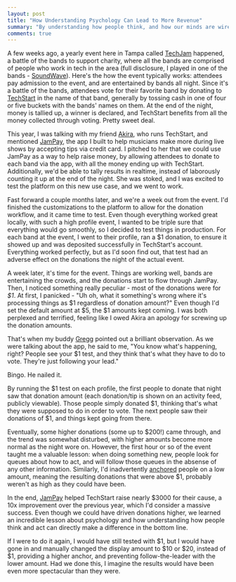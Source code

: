 ```yaml
---
layout: post
title: "How Understanding Psychology Can Lead to More Revenue"
summary: "By understanding how people think, and how our minds are wired to work, it's possible to drive people to do what you want, like paying you more. I experienced this first hand recently by _not_ doing it"
comments: true
---
```


A few weeks ago, a yearly event here in Tampa called [TechJam] happened, a battle of the bands to support charity, where all the bands are comprised of people who work in tech in the area (full disclosure, I played in one of the bands - [SoundWave]). Here's the how the event typically works: attendees pay admission to the event, and are entertained by bands all night. Since it's a battle of the bands, attendees vote for their favorite band by donating to [TechStart] in the name of that band, generally by tossing cash in one of four or five buckets with the bands' names on them. At the end of the night, money is tallied up, a winner is declared, and TechStart benefits from all the money collected through voting. Pretty sweet deal. 

This year, I was talking with my friend [Akira], who runs TechStart, and mentioned [JamPay], the app I built to help musicians make more during live shows by accepting tips via credit card. I pitched to her that we could use JamPay as a way to help raise money, by allowing attendees to donate to each band via the app, with all the money ending up with TechStart. Additionally, we'd be able to tally results in realtime, instead of laborously counting it up at the end of the night. She was stoked, and I was excited to test the platform on this new use case, and we went to work.

Fast forward a couple months later, and we're a week out from the event. I'd finished the customizations to the platform to allow for the donation workflow, and it came time to test. Even though everything worked great locally, with such a high profile event, I wanted to be triple sure that everything would go smoothly, so I decided to test things in production. For each band at the event, I went to their profile, ran a $1 donation, to ensure it showed up and was deposited successfully in TechStart's account. Everything worked perfectly, but as I'd soon find out, that test had an adverse effect on the donations the night of the actual event. 

A week later, it's time for the event. Things are working well, bands are entertaining the crowds, and the donations start to flow through JamPay. Then, I noticed something really peculiar - most of the donations were for *$1*. At first, I panicked - "Uh oh, what it something's wrong where it's processing things as $1 regardless of donation amount?" Even though I'd set the default amount at $5, the $1 amounts kept coming. I was both perplexed and terrified, feeling like I owed Akira an apology for screwing up the donation amounts. 

That's when my buddy [Gregg] pointed out a brilliant observation. As we were talking about the app, he said to me, "You know what's happening, right? People see your $1 test, and they think that's what they have to do to vote. They're just following your lead."

Bingo. He nailed it. 

By running the $1 test on each profile, the first people to donate that night saw that donation amount (each donation/tip is shown on an activity feed, publicly viewable). Those people simply donated $1, thinking that's what they were supposed to do in order to vote. The next people saw their donations of $1, and things kept going from there. 

Eventually, some higher donations (some up to $200!) came through, and the trend was somewhat disturbed, with higher amounts become more normal as the night wore on. However, the first hour or so of the event taught me a valuable lesson: when doing something new, people look for queues about how to act, and will follow those queues in the absense of any other information. Similarly, I'd inadvertently [anchored] people on a low amount, meaning the resulting donations that were above $1, probably weren't as high as they could have been. 

In the end, [JamPay] helped TechStart raise nearly $3000 for their cause, a 10x improvement over the previous year, which I'd consider a massive success. Even though we could have driven donations higher, we learned an incredible lesson about psychology and how understanding how people think and act can directly make a difference in the bottom line. 

If I were to do it again, I would have still tested with $1, but I would have gone in and manually changed the display amount to $10 or $20, instead of $1, providing a higher anchor, and preventing follow-the-leader with the lower amount. Had we done this, I imagine the results would have been even more spectacular than they were. 

[techjam]: http://techstarttampabay.org/techjam2016/
[techstart]: http://techstarttampabay.org/
[soundwave]: https://twitter.com/ineedsoundwave
[akira]: https://twitter.com/theakirakay
[jampay]: http://jampay.com
[gregg]: https://twitter.com/whoisgregg
[anchored]: https://en.wikipedia.org/wiki/Anchoring
